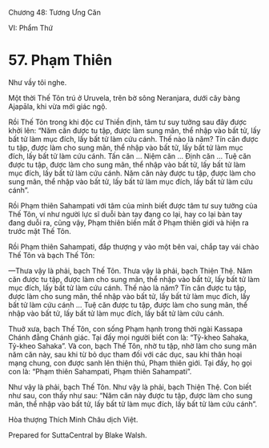  

Chương 48: Tương Ưng Căn

VI: Phẩm Thứ

# 57\. Phạm Thiên

Như vầy tôi nghe.

Một thời Thế Tôn trú ở Uruvela, trên bờ sông Neranjara, dưới cây bàng Ajapāla, khi vừa mới giác ngộ.

Rồi Thế Tôn trong khi độc cư Thiền định, tâm tư suy tưởng sau đây được khởi lên: “Năm căn được tu tập, được làm sung mãn, thể nhập vào bất tử, lấy bất tử làm mục đích, lấy bất tử làm cứu cánh. Thế nào là năm? Tín căn được tu tập, được làm cho sung mãn, thể nhập vào bất tử, lấy bất tử làm mục đích, lấy bất tử làm cứu cánh. Tấn căn … Niệm căn … Ðịnh căn … Tuệ căn được tu tập, được làm cho sung mãn, thể nhập vào bất tử, lấy bất tử làm mục đích, lấy bất tử làm cứu cánh. Năm căn này được tu tập, được làm cho sung mãn, thể nhập vào bất tử, lấy bất tử làm mục đích, lấy bất tử làm cứu cánh”.

Rồi Phạm thiên Sahampati với tâm của mình biết được tâm tư suy tưởng của Thế Tôn, ví như người lực sĩ duỗi bàn tay đang co lại, hay co lại bàn tay đang duỗi ra, cũng vậy, Phạm thiên biến mất ở Phạm thiên giới và hiện ra trước mặt Thế Tôn.

Rồi Phạm thiên Sahampati, đắp thượng y vào một bên vai, chắp tay vái chào Thế Tôn và bạch Thế Tôn:

—Thưa vậy là phải, bạch Thế Tôn. Thưa vậy là phải, bạch Thiện Thệ. Năm căn được tu tập, được làm cho sung mãn, thể nhập vào bất tử, lấy bất tử làm mục đích, lấy bất tử làm cứu cánh. Thế nào là năm? Tín căn được tu tập, được làm cho sung mãn, thể nhập vào bất tử, lấy bất tử làm mục đích, lấy bất tử làm cứu cánh … Tuệ căn được tu tập, được làm cho sung mãn, thể nhập vào bất tử, lấy bất tử làm mục đích, lấy bất tử làm cứu cánh.

Thuở xưa, bạch Thế Tôn, con sống Phạm hạnh trong thời ngài Kassapa Chánh đẳng Chánh giác. Tại đấy mọi người biết con là: “Tỷ-kheo Sahaka, Tỷ-kheo Sahaka”. Và con, bạch Thế Tôn, nhờ tu tập, nhờ làm cho sung mãn năm căn này, sau khi từ bỏ dục tham đối với các dục, sau khi thân hoại mạng chung, con được sanh lên thiện thú, Phạm thiên giới. Tại đấy, họ gọi con là: “Phạm thiên Sahampati, Phạm thiên Sahampati”.

Như vậy là phải, bạch Thế Tôn. Như vậy là phải, bạch Thiện Thệ. Con biết như sau, con thấy như sau: “Năm căn này được tu tập, được làm cho sung mãn, thể nhập vào bất tử, lấy bất tử làm mục đích, lấy bất tử làm cứu cánh”.

Hòa thượng Thích Minh Châu dịch Việt.

Prepared for SuttaCentral by Blake Walsh.